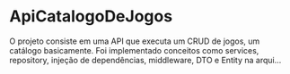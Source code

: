 # ApiCatalogoDeJogos
 O projeto consiste em uma API que executa um CRUD de jogos, um catálogo basicamente. Foi implementado conceitos como services, repository, injeção de dependências, middleware, DTO e Entity na arqui…
